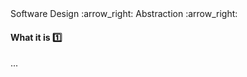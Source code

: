 <link rel="stylesheet" href="{{baseUrl}}/css/textbook.css">

<div class="website-content">

<div id="path">Software Design :arrow_right: Abstraction :arrow_right:</div>

<div id="title">

#### What it is :one:

</div>

<div id="body">

...

</div>

</div>
